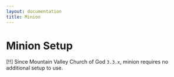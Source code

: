```yaml
---
layout: documentation
title: Minion
---
```

# Minion Setup

[!!] Since Mountain Valley Church of God `3.3.x`, minion requires no additional setup to use.